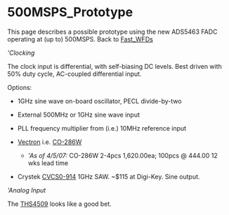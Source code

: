 # 500MSPS_Prototype
This page describes a possible prototype using the new ADS5463 FADC
operating at (up to) 500MSPS.
Back to [Fast_WFDs](Fast_WFDs.md)

*'Clocking*

The clock input is differential, with self-biasing DC levels.
Best driven with 50% duty cycle, AC-coupled differential input.

Options:
 * 1GHz sine wave on-board oscillator, PECL divide-by-two
 * External 500MHz or 1GHz sine wave input
 * PLL frequency multiplier from (i.e.) 10MHz reference input

 * [Vectron](http://www.vectron.com)
  i.e. [CO-286W](http://www.vectron.com/products/xo/co286w.htm)
   * _'As of 4/5/07:_ CO-286W 2-4pcs 1,620.00ea; 100pcs @ 444.00
12 wks lead time

 * Crystek [CVCS0-914](http://www.crystek.com/vcxo/vcxo-description.htm#CVCSO-914)
  1GHz SAW.  ~$115 at Digi-Key.  Sine output.

*'Analog Input*

The [THS4509](http://focus.ti.com/docs/prod/folders/print/ths4509.html)
looks like a good bet.

